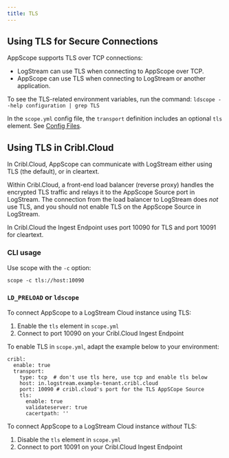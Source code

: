 ```yaml
---
title: TLS
---
```


## Using TLS for Secure Connections

AppScope supports TLS over TCP connections: 

- LogStream can use TLS when connecting to AppScope over TCP.
- AppScope can use TLS when connecting to LogStream or another application.

To see the TLS-related environment variables, run the command: `ldscope --help configuration | grep TLS`

In the `scope.yml` config file, the `transport` definition includes an optional `tls` element. See [Config Files](/docs/config-files).

## Using TLS in Cribl.Cloud

In Cribl.Cloud, AppScope can communicate with LogStream either using TLS (the default), or in cleartext.

Within Cribl.Cloud, a front-end load balancer (reverse proxy) handles the encrypted TLS traffic and relays it to the AppScope Source port in LogStream. The connection from the load balancer to LogStream does *not* use TLS, and you should not enable TLS on the AppScope Source in LogStream.

In Cribl.Cloud the Ingest Endpoint uses port 10090 for TLS and port 10091 for cleartext.

### CLI usage

Use scope with the `-c` option:

```
scope -c tls://host:10090
```

### `LD_PRELOAD` or `ldscope`

To connect AppScope to a LogStream Cloud instance using TLS: 

1. Enable the `tls` element in `scope.yml` 
1. Connect to port 10090 on your Cribl.Cloud Ingest Endpoint

To enable TLS in `scope.yml`, adapt the example below to your environment:

```
cribl:
  enable: true
  transport:
    type: tcp  # don't use tls here, use tcp and enable tls below
    host: in.logstream.example-tenant.cribl.cloud
    port: 10090 # cribl.cloud's port for the TLS AppSCope Source
    tls:
      enable: true
      validateserver: true
      cacertpath: ''
```

To connect AppScope to a LogStream Cloud instance *without* TLS: 

1. Disable the `tls` element in `scope.yml` 
1. Connect to port 10091 on your Cribl.Cloud Ingest Endpoint


